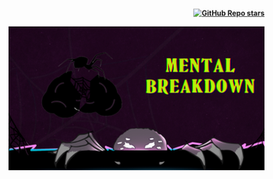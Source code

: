 <h4 align="right">
<a href="https://github.com/NottGaming/MentalBreakdown"><img alt="GitHub Repo stars" src="https://img.shields.io/github/stars/NottGaming/MentalBreakdown?style=social"></a>
</h4>
<div>
<a href="https://github.com/NottGaming/MentalBreakdown">
<img src="assets/images/Web_Banner.png" width="1080" alt="Poster">
</a>
</div>